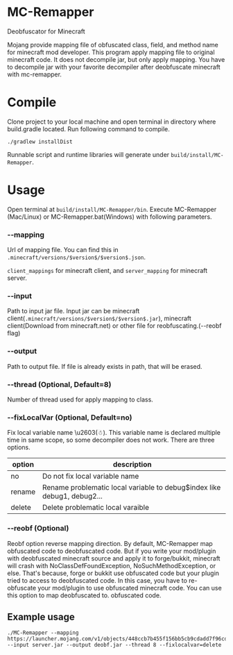 # MC-Remapper

Deobfuscator for Minecraft

Mojang provide mapping file of obfuscated class, field, and method name for minecraft mod developer.
This program apply mapping file to original minecraft code. It does not decompile jar,
but only apply mapping. You have to decompile jar with your favorite decompiler after deobfuscate minecraft with mc-remapper.

# Compile
Clone project to your local machine and open terminal in directory where build.gradle located.
Run following command to compile.

```
./gradlew installDist
```

Runnable script and runtime libraries will generate under `build/install/MC-Remapper`.



# Usage

Open terminal at `build/install/MC-Remapper/bin`. Execute MC-Remapper (Mac/Linux) or MC-Remapper.bat(Windows) with following parameters.



### --mapping

Url of mapping file. You can find this in `.minecraft/versions/$version$/$version$.json`.

`client_mappings` for minecraft client, and `server_mapping` for minecraft server.



### --input

Path to input jar file. Input jar can be minecraft client(`.minecraft/versions/$version$/$version$.jar`), minecraft client(Download from minecraft.net) or other file for reobfuscating.(--reobf flag)



### --output

Path to output file. If file is already exists in path, that will be erased.

### --thread (Optional, Default=8)
Number of thread used for apply mapping to class.

### --fixLocalVar (Optional, Default=no)
Fix local variable name \u2603(☃). This variable name is declared multiple time in same scope, so some decompiler does not work. There are three options.

|option|description|
|---|---|
|no|Do not fix local variable name|
|rename|Rename problematic local variable to debug$index like debug1, debug2...|
|delete|Delete problematic local varaible|
 

### --reobf (Optional)

Reobf option reverse mapping direction. By default, MC-Remapper map obfuscated code to deobfuscated code. But if you write your mod/plugin with deobfuscated minecraft source and apply it to forge/bukkit, minecraft will crash with NoClassDefFoundException, NoSuchMethodException, or else. That's because, forge or bukkit use obfuscated code but your plugin tried to access to deobfuscated code. In this case, you have to re-obfuscate your mod/plugin to use obfuscated minecraft code. You can use this option to map deobfuscated to. obfuscated code.

## Example usage

```
./MC-Remapper --mapping https://launcher.mojang.com/v1/objects/448ccb7b455f156bb5cb9cdadd7f96cd68134dbd/server.txt --input server.jar --output deobf.jar --thread 8 --fixlocalvar=delete
```

